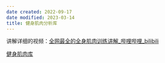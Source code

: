 ```yaml
---
date created: 2022-09-17
date modified: 2023-03-14
title: 健身肌肉分析库
---
```


讲解详细的视频：[全网最全的全身肌肉训练讲解_哔哩哔哩_bilibili](https://www.bilibili.com/video/BV1344y1e7ur?spm_id_from=333.337.search-card.all.click&vd_source=c16ee9cfb2023d2af8428dbfe604b72f)

[健身肌肉库](https://www.notion.so/oldwinter/88957f5d92834dd8893add3532c6d0e1)
